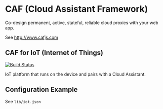 # CAF (Cloud Assistant Framework)

Co-design permanent, active, stateful, reliable cloud proxies with your web app.

See http://www.cafjs.com 

## CAF for IoT (Internet of Things)
[![Build Status](http://ci.cafjs.com/api/badges/cafjs/caf_iot/status.svg)](http://ci.cafjs.com/cafjs/caf_iot)

IoT platform that runs on the device and pairs with a Cloud Assistant. 
 
## Configuration Example

See `lib/iot.json`

        
            
 
